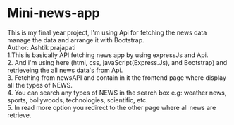 # Mini-news-app
 This is my final year project, I'm using Api for fetching the news data manage the data and arrange it with Bootstrap. 
<br>
Author: Ashtik prajapati
 <br>
1.This is basically API fetching news app by using expressJs and Api.
<br>
2. And i'm using here (html, css, javaScript(Express.Js), and Bootstrap) and retrieveing the all news data's from Api.
<br>
3. Fetching from newsAPI and contain in it the frontend page where display all the types of NEWS.
<br>
4. You can search any types of NEWS in the search box e.g: weather news, sports, bollywoods, technologies, scientific, etc.
<br>
5. In read more option you redirect to the other page where all news are retrieve. 
